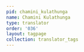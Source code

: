 ```yaml
---
pid: chamini_kulathunga
name: Chamini Kulathunga
type: translator
order: '036'
layout: tagpage
collection: translator_tags
---
```

